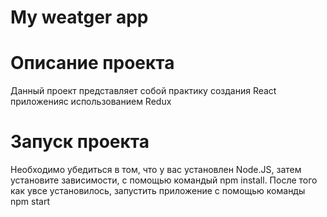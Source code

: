 # My weatger app

# Описание проекта
Данный проект представляет собой практику создания React приложенияс использованием Redux

# Запуск проекта
Необходимо убедиться в том, что у вас установлен Node.JS, затем установите зависимости, с помощью командый npm install.
После того как увсе установилось, запустить приложение с помощью команды npm start
